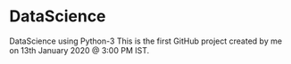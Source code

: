 # DataScience
DataScience using Python-3
This is the first GitHub project created by me on 13th January 2020 @ 3:00 PM IST.
